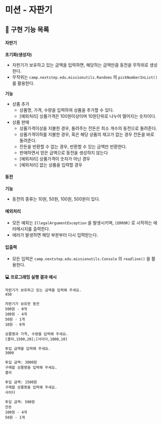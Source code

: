 # 미션 - 자판기



## 🚀 구현 기능 목록



#### 자판기

**초기화(생성자)**

- 자판기가 보유하고 있는 금액을 입력하면, 해당하는 금액만큼 동전을 무작위로 생성한다.
- 무작위는 `camp.nextstep.edu.missionutils.Randoms` 의 `pickNumberInList()`를 활용한다.

**기능**

- 상품 추가
  - 상품명, 가격, 수량을 입력하여 상품을 추가할 수 있다.
  - [예외처리] 상품가격은 100원이상이며 10원단위로 나누어 떨어지는 숫자이다.
- 상품 판매
  - 상품가격이상을 지불한 경우, 돌려주는 잔돈은 최소 개수의 동전으로 돌려준다.
  - 상품가격이하를 지불한 경우, 혹은 해당 상품의 재고가 없는 경우 잔돈을 바로 돌려준다.
  - 잔돈을 반환할 수 없는 경우, 반환할 수 있는 금액만 반환한다.
  - 판매하면서 얻은 금액으로 동전을 생성하지 않는다
  - [예외처리] 상품가격이 숫자가 아닌 경우
  - [예외처리] 없는 상품을 입력할 경우



#### 동전

**기능**

- 동전의 종류는 10원, 50원, 100원, 500원이 있다.



#### 예외처리

- 모든 예외는 `IllegalArgumentException` 을 발생시키며, `[ERROR]` 로 시작하는 에러메시지를 출력한다.
- 에러가 발생하면 해당 부분부터 다시 입력받는다.



#### 입출력

- 모든 입력은 `camp.nextstep.edu.missionutils.Console` 의 `readline()` 을 활용한다.



#### 💻 프로그래밍 실행 결과 예시

```
자판기가 보유하고 있는 금액을 입력해 주세요.
450

자판기가 보유한 동전
500원 - 0개
100원 - 4개
50원 - 1개
10원 - 0개

상품명과 가격, 수량을 입력해 주세요.
[콜라,1500,20];[사이다,1000,10]

투입 금액을 입력해 주세요.
3000

투입 금액: 3000원
구매할 상품명을 입력해 주세요.
콜라

투입 금액: 1500원
구매할 상품명을 입력해 주세요.
사이다

투입 금액: 500원
잔돈
100원 - 4개
50원 - 1개
```
